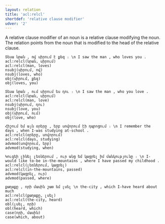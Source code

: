 ```yaml
---
layout: relation
title: 'acl:relcl'
shortdef: 'relative clause modifier'
udver: '2'
---
```


A relative clause modifier of an noun is a relative clause modifying the noun. The relation points from the noun that is modified to the head of the relative clause.

~~~ sdparse
Տեսա նրան , ով սիրում է քեզ ։ \n I saw the man , who loves you .
acl:relcl(նրան, սիրում)
acl:relcl(man, loves)
nsubj(սիրում, ով)
nsubj(loves, who)
obj(սիրում, քեզ)
obj(loves, you)
~~~

~~~ sdparse
Տեսա նրան , ում սիրում ես դու ։ \n I saw the man , who you love .
acl:relcl(նրան, սիրում)
acl:relcl(man, love)
nsubj(սիրում, դու)
nsubj(love, you)
obj(սիրում, ում)
obj(love, who)
~~~

~~~ sdparse
Հիշում եմ այն օրերը , երբ սովորում էի դպրոցում ։ \n I remember the days , when I-was studying at-school .
acl:relcl(օրերը, սովորում)
acl:relcl(days, studying)
advmod(սովորում, երբ)
advmod(studying, when)
~~~

~~~ sdparse
Կուզեի լինել լեռներում , ուր անց եմ կացրել իմ մանկությունը ։ \n I-would like to-be in-the-mountains , where I have passed my childhood .
acl:relcl(լեռներում, կացրել)
acl:relcl(in-the-mountains, passed)
advmod(կացրել, ուր)
advmod(passed, where)
~~~

~~~ sdparse
քաղաքը , որի մասին շատ եմ լսել \n the-city , which I-have heard about much 
acl:relcl(քաղաքը, լսել)
acl:relcl(the-city, heard)
obl(լսել, որի)
obl(heard, which)
case(որի, մասին)
case(which, about)
~~~
<!-- Interlanguage links updated Po lis 14 15:35:03 CET 2022 -->
